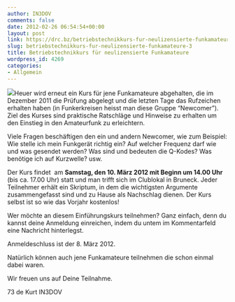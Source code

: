 ```yaml
---
author: IN3DOV
comments: false
date: 2012-02-26 06:54:54+00:00
layout: post
link: https://drc.bz/betriebstechnikkurs-fur-neulizensierte-funkamateure-3/
slug: betriebstechnikkurs-fur-neulizensierte-funkamateure-3
title: Betriebstechnikkurs für neulizensierte Funkamateure
wordpress_id: 4269
categories:
- Allgemein
---
```




![](https://drc.bz/wp-content/uploads/2011/03/bildl.bmp)Heuer wird erneut ein Kurs für jene Funkamateure abgehalten, die im Dezember 2011 die Prüfung abgelegt und die letzten Tage das Rufzeichen erhalten haben (in Funkerkreisen heisst man diese Gruppe “Newcomer”). Ziel des Kurses sind praktische Ratschläge und Hinweise zu erhalten um den Einstieg in den Amateurfunk zu erleichtern.








Viele Fragen beschäftigen den ein und andern Newcomer, wie zum Beispiel: Wie stelle ich mein Funkgerät richtig ein? Auf welcher Frequenz darf wie und was gesendet werden? Was sind und bedeuten die Q-Kodes? Was benötige ich auf Kurzwelle? usw.

Der Kurs findet  am **Samstag, den 10. März 2012 mit Beginn um 14.00 Uhr** (bis ca. 17.00 Uhr) statt und man trifft sich im Clublokal in Bruneck. Jeder Teilnehmer erhält ein Skriptum, in dem die wichtigsten Argumente zusammengefasst sind und zu Hause als Nachschlag dienen. Der Kurs selbst ist so wie das Vorjahr kostenlos!

Wer möchte an diesem Einführungskurs teilnehmen? Ganz einfach, denn du kannst deine Anmeldung einreichen, indem du untem im Kommentarfeld eine Nachricht hinterlegst.

Anmeldeschluss ist der 8. März 2012.

Natürlich können auch jene Funkamateure teilnehmen die schon einmal dabei waren.

Wir freuen uns auf Deine Teilnahme.

73 de Kurt IN3DOV


